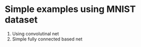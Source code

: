 # Simple examples using MNIST dataset

1. Using convolutinal net
2. Simple fully connected based net
